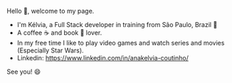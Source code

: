  Hello 👋,  welcome to my page.

 - I'm Kélvia, a Full Stack developer in training from São Paulo, Brazil 💞️
 - A coffee ☕ and book 📖 lover.
 - In my free time I like to play video games and watch series and movies (Especially Star Wars).
 - Linkedin: https://www.linkedin.com/in/anakelvia-coutinho/

 See you! 😄
